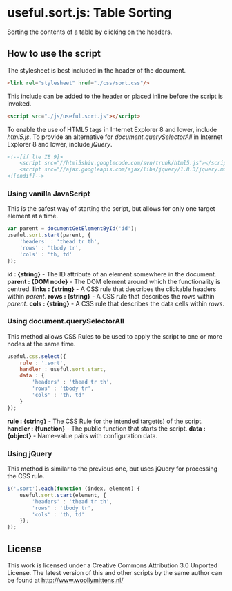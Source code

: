 # useful.sort.js: Table Sorting

Sorting the contents of a table by clicking on the headers.

## How to use the script

The stylesheet is best included in the header of the document.

```html
<link rel="stylesheet" href="./css/sort.css"/>
```

This include can be added to the header or placed inline before the script is invoked.

```html
<script src="./js/useful.sort.js"></script>
```

To enable the use of HTML5 tags in Internet Explorer 8 and lower, include *html5.js*. To provide an alternative for *document.querySelectorAll* in Internet Explorer 8 and lower, include *jQuery*.

```html
<!--[if lte IE 9]>
	<script src="//html5shiv.googlecode.com/svn/trunk/html5.js"></script>
	<script src="//ajax.googleapis.com/ajax/libs/jquery/1.8.3/jquery.min.js"></script>
<![endif]-->
```

### Using vanilla JavaScript

This is the safest way of starting the script, but allows for only one target element at a time.

```javascript
var parent = documentGetElementById('id');
useful.sort.start(parent, {
	'headers' : 'thead tr th',
	'rows' : 'tbody tr',
	'cols' : 'th, td'
});
```

**id : {string}** - The ID attribute of an element somewhere in the document.
**parent : {DOM node}** - The DOM element around which the functionality is centred.
**links : {string}** - A CSS rule that describes the clickable headers within *parent*.
**rows : {string}** - A CSS rule that describes the rows within *parent*.
**cols : {string}** - A CSS rule that describes the data cells within *rows*.

### Using document.querySelectorAll

This method allows CSS Rules to be used to apply the script to one or more nodes at the same time.

```javascript
useful.css.select({
	rule : '.sort',
	handler : useful.sort.start,
	data : {
		'headers' : 'thead tr th',
		'rows' : 'tbody tr',
		'cols' : 'th, td'
	}
});
```

**rule : {string}** - The CSS Rule for the intended target(s) of the script.
**handler : {function}** - The public function that starts the script.
**data : {object}** - Name-value pairs with configuration data.

### Using jQuery

This method is similar to the previous one, but uses jQuery for processing the CSS rule.

```javascript
$('.sort').each(function (index, element) {
	useful.sort.start(element, {
		'headers' : 'thead tr th',
		'rows' : 'tbody tr',
		'cols' : 'th, td'
	});
});
```

## License
This work is licensed under a Creative Commons Attribution 3.0 Unported License. The latest version of this and other scripts by the same author can be found at http://www.woollymittens.nl/
